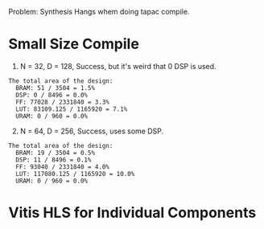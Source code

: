 Problem:
Synthesis Hangs whem doing tapac compile. 

# Small Size Compile
1. N = 32, D = 128, Success, but it's weird that 0 DSP is used.
```
The total area of the design:
  BRAM: 51 / 3504 = 1.5%
  DSP: 0 / 8496 = 0.0%
  FF: 77028 / 2331840 = 3.3%
  LUT: 83109.125 / 1165920 = 7.1%
  URAM: 0 / 960 = 0.0%
```

2. N = 64, D = 256, Success, uses some DSP.
```
The total area of the design:
  BRAM: 19 / 3504 = 0.5%
  DSP: 11 / 8496 = 0.1%
  FF: 93040 / 2331840 = 4.0%
  LUT: 117080.125 / 1165920 = 10.0%
  URAM: 0 / 960 = 0.0%
```

# Vitis HLS for Individual Components
